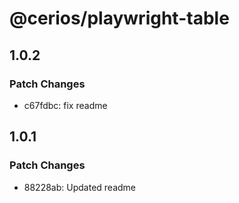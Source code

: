 # @cerios/playwright-table

## 1.0.2

### Patch Changes

- c67fdbc: fix readme

## 1.0.1

### Patch Changes

- 88228ab: Updated readme
